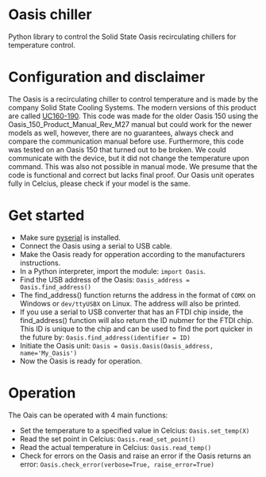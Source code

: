 # Oasis chiller
Python library to control the Solid State Oasis recirculating chillers for temperature control.

# Configuration and disclaimer
The Oasis is a recirculating chiller to control temperature and is made by the company Solid State Cooling Systems. The modern versions of this product are called [UC160-190](https://www.sscooling.com/product/uc160-190/). This code was made for the older Oasis 150 using the Oasis_150_Product_Manual_Rev_M27 manual but could work for the newer models as well, however, there are no guarantees, always check and compare the communication manual before use. Furthermore, this code was tested on an Oasis 150 that turned out to be broken. We could communicate with the device, but it did not change the temperature upon command. This was also not possible in manual mode. We presume that the code is functional and correct but lacks final proof. Our Oasis unit operates fully in Celcius, please check if your model is the same. 

# Get started
- Make sure [pyserial](https://pythonhosted.org/pyserial/) is installed.
- Connect the Oasis using a serial to USB cable.
- Make the Oasis ready for opperation according to the manufacturers instructions. 
- In a Python interpreter, import the module: `import Oasis`.
- Find the USB address of the Oasis: `Oasis_address = Oasis.find_address()` 
- The find_address() function returns the address in the format of `COMX` on Windows or `dev/ttyUSBX` on Linux. The address will also be printed. 
- If you use a serial to USB converter that has an FTDI chip inside, the find_address() function will also return the ID nubmer for the FTDI chip. This ID is unique to the chip and can be used to find the port quicker in the future by: `Oasis.find_address(identifier = ID)`
- Initiate the Oasis unit: `Oasis = Oasis.Oasis(Oasis_address, name='My_Oasis')`
- Now the Oasis is ready for operation.

# Operation
The Oais can be operated with 4 main functions:
- Set the temperature to a specified value in Celcius: `Oasis.set_temp(X)` 
- Read the set point in Celcius: `Oasis.read_set_point()`
- Read the actual temperature in Celcius: `Oasis.read_temp()`
- Check for errors on the Oasis and raise an error if the Oasis returns an error: `Oasis.check_error(verbose=True, raise_error=True)`
